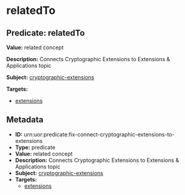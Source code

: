 # relatedTo

## Predicate: relatedTo

**Value:** related concept

**Description:** Connects Cryptographic Extensions to Extensions & Applications topic

**Subject:** [cryptographic-extensions](../Concepts/cryptographic-extensions.md)

**Targets:**

- [extensions](../Concepts/extensions.md)

## Metadata

- **ID:** urn:uor:predicate:fix-connect-cryptographic-extensions-to-extensions
- **Type:** predicate
- **Value:** related concept
- **Description:** Connects Cryptographic Extensions to Extensions & Applications topic
- **Subject:** [cryptographic-extensions](../Concepts/cryptographic-extensions.md)
- **Targets:**
  - [extensions](../Concepts/extensions.md)
